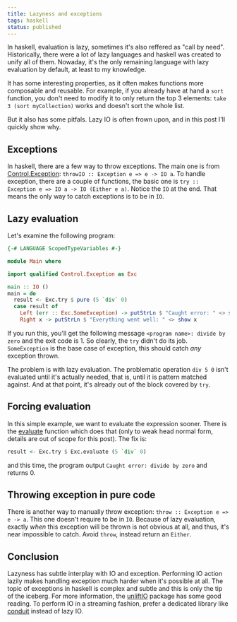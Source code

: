 ```yaml
---
title: Lazyness and exceptions
tags: haskell
status: published
---
```


In haskell, evaluation is lazy, sometimes it's also reffered as "call by need". Historically, there were a lot of lazy languages and haskell was created to unify all of them. Nowaday, it's the only remaining language with lazy evaluation by default, at least to my knowledge.

It has some interesting properties, as it often makes functions more composable and reusable. For example, if you already have at hand a `sort` function, you don't need to modify it to only return the top 3 elements: `take 3 (sort myCollection)` works and doesn't sort the whole list.

But it also has some pitfals. Lazy IO is often frown upon, and in this post I'll quickly show why.

## Exceptions

In haskell, there are a few way to throw exceptions. The main one is from [Control.Exception](https://hackage.haskell.org/package/base/docs/Control-Exception.html): `throwIO :: Exception e => e -> IO a`. To handle exception, there are a couple of functions, the basic one is `try :: Exception e => IO a -> IO (Either e a)`. Notice the `IO` at the end. That means the only way to catch exceptions is to be in `IO`.

## Lazy evaluation

Let's examine the following program:

```haskell
{-# LANGUAGE ScopedTypeVariables #-}

module Main where

import qualified Control.Exception as Exc

main :: IO ()
main = do
  result <- Exc.try $ pure (5 `div` 0)
  case result of
    Left (err :: Exc.SomeException) -> putStrLn $ "Caught error: " <> show err
    Right x -> putStrLn $ "Everything went well: " <> show x
```

If you run this, you'll get the following message `<program name>: divide by zero` and the exit code is 1.
So clearly, the `try` didn't do its job.  `SomeException` is the base case of exception, this should catch _any_ exception thrown.

The problem is with lazy evaluation. The problematic operation `div 5 0` isn't evaluated until it's actually needed, that is, until it is pattern matched against. And at that point, it's already out of the block covered by `try`.


## Forcing evaluation

In this simple example, we want to evaluate the expression sooner. There is the [evaluate](https://hackage.haskell.org/package/base-4.12.0.0/docs/Control-Exception.html#v:evaluate) function which does that (only to weak head normal form, details are out of scope for this post). The fix is:

```haskell
result <- Exc.try $ Exc.evaluate (5 `div` 0)
```

and this time, the program output `Caught error: divide by zero` and returns 0.

## Throwing exception in pure code

There is another way to manually throw exception: `throw :: Exception e => e -> a`. This one doesn't require to be in `IO`. Because of lazy evaluation, exactly _when_ this exception will be thrown is not obvious at all, and thus, it's near impossible to catch. Avoid `throw`, instead return an `Either`.

## Conclusion

Lazyness has subtle interplay with IO and exception. Performing IO action lazily makes handling exception much harder when it's possible at all.
The topic of exceptions in haskell is complex and subtle and this is only the tip of the iceberg. For more information, the [unliftIO](https://hackage.haskell.org/package/unliftio) package has some good reading. To perform IO in a streaming fashion, prefer a dedicated library like [conduit](http://github.com/snoyberg/conduit) instead of lazy IO.
